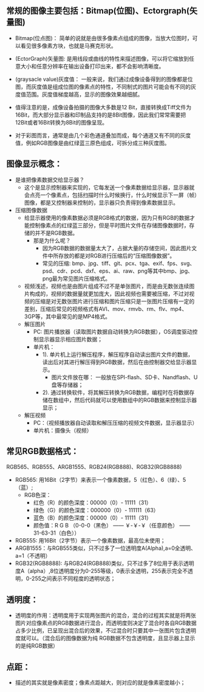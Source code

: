 ## 常规的图像主要包括：Bitmap(位图)、Ectorgraph(矢量图)  

  - Bitmap(位点图)： 简单的说就是由很多像素点组成的图像，当放大位图时，可以看见很多像素方块，也就是马赛克形状。  
  
  - (EctorGraph)矢量图: 是用线段或曲线的特性来描述图像，可以将它缩放到任意大小和任意分辨率在输出设备打印出来，都不会影响清晰度。  
  
  - (graysacle value)灰度值： 一般来说，我们通过成像设备得到的图像都是位图，而灰度值是组成位图的像素点的特性，不同制式的图片可能会有不同的灰度值范围。灰度值梯度越高，显示的图像效果越细腻。  
  
  - 值得注意的是，成像设备拍摄的图像大多数是12 Bit，直接转换成Tiff文件为16Bit，而大部分显示器和印制品支持的是8Bit图像，因此我们常常需要把12Bit或者16Bit转换为8Bit的图像呈现。  
  
  - 对于彩图而言，通常是由几个彩色通道叠加而成，每个通道又有不同的灰度值，例如RGB图像是由红绿蓝三原色组成，可拆分成三种灰度图。  


## 图像显示概念：  
  - 是谁把像素数据交给显示器？  
    - 这个是显示控制器来实现的，它每发送一个像素数据给显示器，显示器就会点亮一个像素点，包括扫描时什么时候换行，什么时候显示下一屏（帧）图像，都是又控制器来控制的，显示器只负责得到像素数据显示。  
  - 压缩图像数据  
    - 给显示器使用的像素数据必须是RGB格式的数据，因为只有RGB的数据才能控制像素点的红绿蓝三部分，但是平时图片文件在存储图像数据时，存储的并不是RGB数据。
      - 那是为什么呢？  
        - 因为RGB数据的数据量太大了，占据大量的存储空间，因此图片文件中所存放的都是对RGB进行压缩后的“压缩图像数据”。  
        - 常见的压缩: bmp、jpg、tiff、git、pcx、tga、exif、fps、svg、psd、cdr、pcd、dxf、eps、ai、raw、png等其中bmp、jpg、png最为常见图片压缩格式。  
    - 视频浅述，视频也是由图片组成不过不是单张图片，而是由无数张连续图片构成的，视频的数据量就更加庞大，因此视频也需要被压缩，不过对视频的压缩是对无数张图片进行压缩和图片压缩只是一张图片压缩有一定的差别，压缩后常见的视频格式有AVI、mov、rmvb、rm、flv、mp4、3GP等，其中最常见的是MP4格式。  
    - 解压图片  
      - PC: 图片播放器（读取图片数据自动转换为RGB数据），OS调度驱动控制显示器显示相应图片数据；  
      - 单片机：  
        - 1). 单片机上运行解压程序，解压程序自动读出图片文件的数据，读出后对其进行解压得到RGB数据，然后在由控制器交给显示器显示。  
          - 图片文件放在哪： 一般放在SPI-flash、SD卡、Nandflash、U盘等存储器；  
        - 2). 通过转换软件，将其解压转换为RGB数据，编程时在将数据存储在数组中，然后代码就可以使用数组中的RGB数据来控制显示器显示； 
    - 解压视频  
      - PC：（视频播放器自动读取和解压压缩的视频文件数据，显示器显示）  
      - 单片机：摄像头（视频）  
      
## 常见RGB数据格式：
  RGB565、RGB555、ARGB1555、RGB24(RGB888)、RGB32(RGB8888)  
  - RGB565: 用16Bit（2字节）来表示一个像素数据，5（红色）、6（绿）、5（蓝）;  
    - RGB色深：  
      - 红色（R）的颜色深度：00000（0）- 11111（31）  
      - 绿色（G）的颜色深度：000000（0）- 111111（63）  
      - 蓝色（B）的颜色深度：00000（0）- 11111（31）  
      - 颜色值：R  G  B （0-0-0（黑色） —— ￥-￥-￥（任意颜色） ——31-63-31（白色））  
  - RGB555: 用16Bit（2字节）表示一个像素数据，最高位未使用；  
  - ARGB1555：与RGB555类似，只不过多了一位透明度A(Alpha),a=0全透明、a=1（不透明）  
  - RGB32(RGB8888): 与RGB24(RGB888)类似，只不过多了8位用于表示透明度A（alpha）,8位透明度分为0-255等级，0表示全透明，255表示完全不透明，0-255之间表示不同程度的透明状态；  
  
  
## 透明度：  
  - 透明度的作用：透明度用于实现两张图片的混合，混合的过程其实就是将两张图片对应像素点的RGB数据进行混合，而透明度则决定了混合时各自RGB数据占多少比例，已呈现出混合后的效果，不过混合时只要其中一张图片包含透明度就可以。（混合后的图像数据为纯 RGB数据不包含透明度，且显示器上显示的是纯RGB数据）
## 点距： 
  - 描述的其实就是像素密度；像素点距越大，则对应的就是像素密度越小；   
      
      
      
      
      
      
      
      
      
      
      
      
      
      
      
      
        
